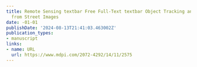 ```yaml
---
title: Remote Sensing textbar Free Full-Text textbar Object Tracking and Geo-Localization
  from Street Images
date: -01-01
publishDate: '2024-08-13T21:41:03.463002Z'
publication_types:
- manuscript
links:
- name: URL
  url: https://www.mdpi.com/2072-4292/14/11/2575
---
```

